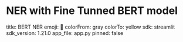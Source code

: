 # NER with Fine Tunned BERT model

title: BERT NER
emoji: 🦀
colorFrom: gray
colorTo: yellow
sdk: streamlit
sdk_version: 1.21.0
app_file: app.py
pinned: false
